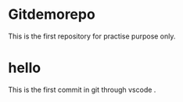 # Gitdemorepo
This is the first repository for practise purpose only.
# hello 
This is the first commit in git through vscode .

